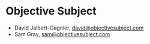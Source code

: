 # Objective Subject
* David Jalbert-Gagnier, david@objectivesubject.com
* Sam Gray, sam@objectivesubject.com